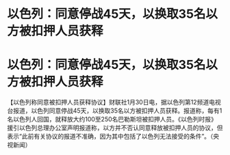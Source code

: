# 以色列：同意停战45天，以换取35名以方被扣押人员获释

# 以色列：同意停战45天，以换取35名以方被扣押人员获释

【以色列称同意被扣押人员获释协议】财联社1月30日电，据以色列第12频道电视台报道，以色列同意停战45天，以换取35名以方被扣押人员获释。报道称，每有1名以色列人回国，就释放大约100至250名巴勒斯坦被扣押人员。《以色列时报》援引以色列总理办公室声明报道称，以方并不否认同意释放被扣押人员的协议，但表示“此前有关协议的报道不准确，因为其中包括了以色列无法接受的条件”。（央视新闻）

